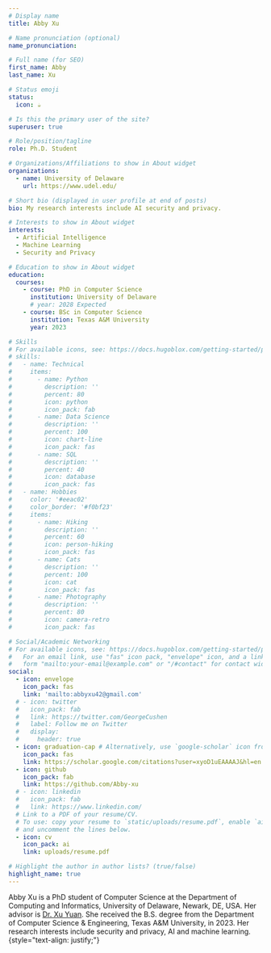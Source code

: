 ```yaml
---
# Display name
title: Abby Xu

# Name pronunciation (optional)
name_pronunciation:

# Full name (for SEO)
first_name: Abby
last_name: Xu

# Status emoji
status:
  icon: ☕️

# Is this the primary user of the site?
superuser: true

# Role/position/tagline
role: Ph.D. Student

# Organizations/Affiliations to show in About widget
organizations:
  - name: University of Delaware
    url: https://www.udel.edu/

# Short bio (displayed in user profile at end of posts)
bio: My research interests include AI security and privacy.

# Interests to show in About widget
interests:
  - Artificial Intelligence
  - Machine Learning
  - Security and Privacy

# Education to show in About widget
education:
  courses:
    - course: PhD in Computer Science
      institution: University of Delaware
      # year: 2028 Expected
    - course: BSc in Computer Science
      institution: Texas A&M University
      year: 2023

# Skills
# For available icons, see: https://docs.hugoblox.com/getting-started/page-builder/#icons
# skills:
#   - name: Technical
#     items:
#       - name: Python
#         description: ''
#         percent: 80
#         icon: python
#         icon_pack: fab
#       - name: Data Science
#         description: ''
#         percent: 100
#         icon: chart-line
#         icon_pack: fas
#       - name: SQL
#         description: ''
#         percent: 40
#         icon: database
#         icon_pack: fas
#   - name: Hobbies
#     color: '#eeac02'
#     color_border: '#f0bf23'
#     items:
#       - name: Hiking
#         description: ''
#         percent: 60
#         icon: person-hiking
#         icon_pack: fas
#       - name: Cats
#         description: ''
#         percent: 100
#         icon: cat
#         icon_pack: fas
#       - name: Photography
#         description: ''
#         percent: 80
#         icon: camera-retro
#         icon_pack: fas

# Social/Academic Networking
# For available icons, see: https://docs.hugoblox.com/getting-started/page-builder/#icons
#   For an email link, use "fas" icon pack, "envelope" icon, and a link in the
#   form "mailto:your-email@example.com" or "/#contact" for contact widget.
social:
  - icon: envelope
    icon_pack: fas
    link: 'mailto:abbyxu42@gmail.com'
  # - icon: twitter
  #   icon_pack: fab
  #   link: https://twitter.com/GeorgeCushen
  #   label: Follow me on Twitter
  #   display:
  #     header: true
  - icon: graduation-cap # Alternatively, use `google-scholar` icon from `ai` icon pack
    icon_pack: fas
    link: https://scholar.google.com/citations?user=xyoD1uEAAAAJ&hl=en
  - icon: github
    icon_pack: fab
    link: https://github.com/Abby-xu
  # - icon: linkedin
  #   icon_pack: fab
  #   link: https://www.linkedin.com/
  # Link to a PDF of your resume/CV.
  # To use: copy your resume to `static/uploads/resume.pdf`, enable `ai` icons in `params.yaml`,
  # and uncomment the lines below.
  - icon: cv
    icon_pack: ai
    link: uploads/resume.pdf

# Highlight the author in author lists? (true/false)
highlight_name: true
---
```


Abby Xu is a PhD student of Computer Science at the Department of Computing and Informatics, University of Delaware, Newark, DE, USA. Her advisor is [Dr. Xu Yuan](https://people.cmix.louisiana.edu/yuan/index.html). She received the B.S. degree from the Department of Computer Science & Engineering, Texas A&M University, in 2023. Her research interests include security and privacy, AI and machine learning.
{style="text-align: justify;"}
